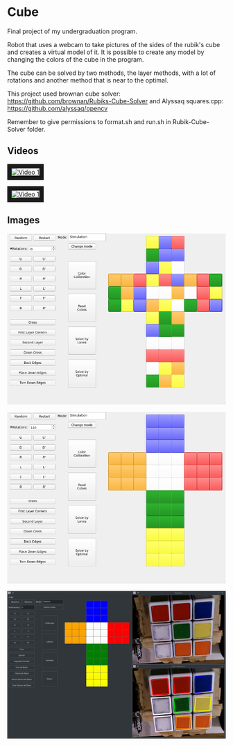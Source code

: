 # Cube
Final project of my undergraduation program.

Robot that uses a webcam to take pictures of the sides of the rubik's cube and
creates a virtual model of it.
It is possible to create any model by changing the colors of the cube in the program.

The cube can be solved by two methods, the layer methods, with a lot of rotations
and another method that is near to the optimal.

This project used brownan cube solver: https://github.com/brownan/Rubiks-Cube-Solver
and Alyssaq squares.cpp: https://github.com/alyssaq/opencv

Remember to give permissions to format.sh and run.sh in Rubik-Cube-Solver folder.

## Videos
<a href="http://www.youtube.com/watch?feature=player_embedded&v=56DlDcRQmCs
" target="_blank"><img src="http://img.youtube.com/vi/56DlDcRQmCs/0.jpg" 
alt="Video 1" width="240" height="180" border="10" /></a>

<a href="http://www.youtube.com/watch?feature=player_embedded&v=gJWaPxXLR8s
" target="_blank"><img src="http://img.youtube.com/vi/gJWaPxXLR8s/0.jpg" 
alt="Video 1" width="240" height="180" border="10" /></a>

## Images
![Random Cube](https://github.com/craviee/cube/blob/master/images/random.png "Random Cube")

![Solved Cube](https://github.com/craviee/cube/blob/master/images/solved.png "Solved Cube")

![Color Detection](https://github.com/craviee/cube/blob/master/images/color_detection.png "Color Detection")
